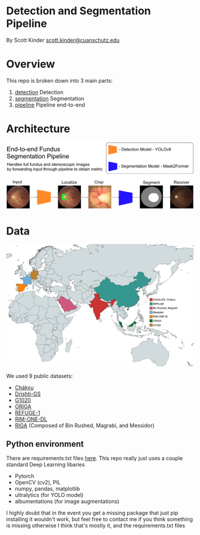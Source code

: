 # Detection and Segmentation Pipeline

By Scott Kinder
scott.kinder@cuanschutz.edu

# Overview

This repo is broken down into 3 main parts:

1. [detection](./detection/) Detection
2. [segmentation](./segmentation/) Segmentation
3. [pipeline](./pipeline/) Pipeline end-to-end

# Architecture

![End-to-end](./docs/img/end_to_end_pipeline.png)

# Data

![End-to-end](./docs/img/pub_data_map.png)

We used 9 public datasets:

- [Chákṣu](https://www.ncbi.nlm.nih.gov/pmc/articles/PMC9898274/)
- [Drishti-GS](https://ieeexplore.ieee.org/document/6867807)
- [G1020](https://arxiv.org/abs/2006.09158)
- [ORIGA](https://pubmed.ncbi.nlm.nih.gov/21095735/)
- [REFUGE-1](https://refuge.grand-challenge.org/)
- [RIM-ONE-DL](https://www.ias-iss.org/ojs/IAS/article/view/2346)
- [RIGA](https://www.spiedigitallibrary.org/conference-proceedings-of-spie/10579/2293584/Retinal-fundus-images-for-glaucoma-analysis-the-RIGA-dataset/10.1117/12.2293584.full#_=_) (Composed of Bin Rushed, Magrabi, and Messidor)

## Python environment

There are requirements.txt files [here](./requirements.txt). This repo really just uses a couple standard Deep Learning libaries

- Pytorch
- OpenCV (cv2), PIL
- numpy, pandas, matplotlib
- ultralytics (for YOLO model)
- albumentations (for image augmentations)

I highly doubt that in the event you get a missing package that just pip installing it wouldn't work, but feel free to contact me if you think something is missing otherwise I think that's mostly it, and the requirements.txt files
